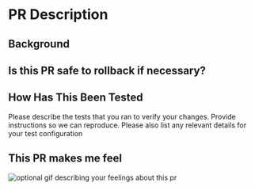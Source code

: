 # PR Description

<!-- Write 1-3 sentences that explain what changed, why it changed, and how the change impacts users. 
    Write full sentences that do not start with "Added" or "Changed". Link to documentation for 
    features or concepts, when possible. 

     Use no-impact for changes that are not visible to users and should not be included in the TFE 
     Release Notes. If you aren't sure, err on the side of inclusion. 

     Full guidance and examples on confluence: 
     https://hashicorp.atlassian.net/wiki/spaces/TFENG/pages/2369355816/How+to+Write+Release+Notes+for+TFE -->

## Background

<!-- Please include a one or two sentence description of what you're changing and why. -->

## Is this PR safe to rollback if necessary?

<!-- If not please describe why so others can understand how to best deal with a rollback/roll forward in the case of an emergency. -->

## How Has This Been Tested

Please describe the tests that you ran to verify your changes. Provide instructions so we can reproduce. Please also list any relevant details for your test configuration

## This PR makes me feel

![optional gif describing your feelings about this pr]()

